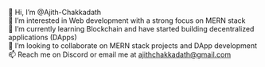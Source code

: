 👋 Hi, I’m @Ajith-Chakkadath  
👀 I’m interested in Web development with a strong focus on MERN stack  
🌱 I’m currently learning Blockchain and have started building decentralized applications (DApps)  
💞️ I’m looking to collaborate on MERN stack projects and DApp development  
📫 Reach me on Discord or email me at ajithchakkadath@gmail.com  



<!---
Ajith-Chakkadath/Ajith-Chakkadath is a ✨ special ✨ repository because its `README.md` (this file) appears on your GitHub profile.
You can click the Preview link to take a look at your changes.
--->
